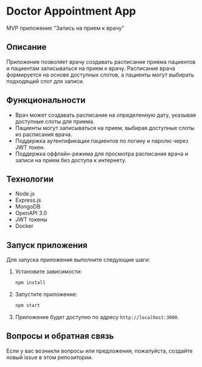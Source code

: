 # Doctor Appointment App

MVP приложение "Запись на прием к врачу"

## Описание

Приложение позволяет врачу создавать расписание приема пациентов и пациентам записываться на прием к врачу. Расписание врача формируется на основе доступных слотов, а пациенты могут выбирать подходящий слот для записи.

## Функциональности

- Врач может создавать расписание на определенную дату, указывая доступные слоты для приема.
- Пациенты могут записываться на прием, выбирая доступные слоты из расписания врача.
- Поддержка аутентификации пациентов по логину и паролю через JWT токен.
- Поддержка оффлайн-режима для просмотра расписания врача и записи на прием без доступа к интернету.

## Технологии

- Node.js
- Express.js
- MongoDB
- OpenAPI 3.0
- JWT токены
- Docker

## Запуск приложения

Для запуска приложения выполните следующие шаги:

1. Установите зависимости:

    ```bash
    npm install
    ```

2. Запустите приложение:

    ```bash
    npm start
    ```

3. Приложение будет доступно по адресу `http://localhost:3000`.

## Вопросы и обратная связь

Если у вас возникли вопросы или предложения, пожалуйста, создайте новый issue в этом репозитории.

